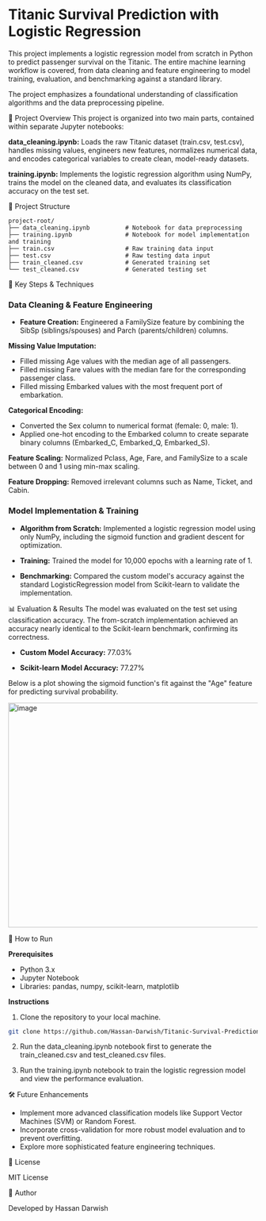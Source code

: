 # Titanic Survival Prediction with Logistic Regression

This project implements a logistic regression model from scratch in Python to predict passenger survival on the Titanic. The entire machine learning workflow is covered, from data cleaning and feature engineering to model training, evaluation, and benchmarking against a standard library.

The project emphasizes a foundational understanding of classification algorithms and the data preprocessing pipeline.

📌 Project Overview
This project is organized into two main parts, contained within separate Jupyter notebooks:

**data_cleaning.ipynb:** Loads the raw Titanic dataset (train.csv, test.csv), handles missing values, engineers new features, normalizes numerical data, and encodes categorical variables to create clean, model-ready datasets.

**training.ipynb:** Implements the logistic regression algorithm using NumPy, trains the model on the cleaned data, and evaluates its classification accuracy on the test set.

📂 Project Structure

```plaintext
project-root/
├── data_cleaning.ipynb          # Notebook for data preprocessing
├── training.ipynb               # Notebook for model implementation and training
├── train.csv                    # Raw training data input
├── test.csv                     # Raw testing data input
├── train_cleaned.csv            # Generated training set
└── test_cleaned.csv             # Generated testing set
```

🎯 Key Steps & Techniques

### Data Cleaning & Feature Engineering

* **Feature Creation:** Engineered a FamilySize feature by combining the SibSp (siblings/spouses) and Parch (parents/children) columns.

**Missing Value Imputation:**

* Filled missing Age values with the median age of all passengers.
* Filled missing Fare values with the median fare for the corresponding passenger class.
* Filled missing Embarked values with the most frequent port of embarkation.

**Categorical Encoding:**

* Converted the Sex column to numerical format (female: 0, male: 1).
* Applied one-hot encoding to the Embarked column to create separate binary columns (Embarked_C, Embarked_Q, Embarked_S).

**Feature Scaling:** Normalized Pclass, Age, Fare, and FamilySize to a scale between 0 and 1 using min-max scaling.

**Feature Dropping:** Removed irrelevant columns such as Name, Ticket, and Cabin.

### Model Implementation & Training

* **Algorithm from Scratch:** Implemented a logistic regression model using only NumPy, including the sigmoid function and gradient descent for optimization.

* **Training:** Trained the model for 10,000 epochs with a learning rate of 1.

* **Benchmarking:** Compared the custom model's accuracy against the standard LogisticRegression model from Scikit-learn to validate the implementation.

📊 Evaluation & Results
The model was evaluated on the test set using classification accuracy. The from-scratch implementation achieved an accuracy nearly identical to the Scikit-learn benchmark, confirming its correctness.

* **Custom Model Accuracy:** 77.03%

* **Scikit-learn Model Accuracy:** 77.27%

Below is a plot showing the sigmoid function's fit against the "Age" feature for predicting survival probability.

<img width="567" height="453" alt="image" src="https://github.com/user-attachments/assets/148999d2-b1e5-4b95-9b7a-303a760f1866">

🚀 How to Run

**Prerequisites**

* Python 3.x
* Jupyter Notebook
* Libraries: pandas, numpy, scikit-learn, matplotlib

**Instructions**

1. Clone the repository to your local machine.

```bash
git clone https://github.com/Hassan-Darwish/Titanic-Survival-Prediction-with-Logistic-Regression
```

2. Run the data_cleaning.ipynb notebook first to generate the train_cleaned.csv and test_cleaned.csv files.

3. Run the training.ipynb notebook to train the logistic regression model and view the performance evaluation.

🛠️ Future Enhancements

* Implement more advanced classification models like Support Vector Machines (SVM) or Random Forest.
* Incorporate cross-validation for more robust model evaluation and to prevent overfitting.
* Explore more sophisticated feature engineering techniques.

📜 License

MIT License

👤 Author

Developed by Hassan Darwish
